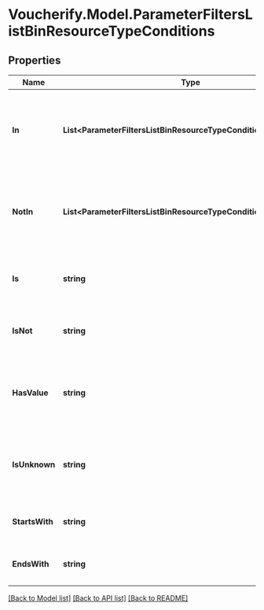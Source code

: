 # Voucherify.Model.ParameterFiltersListBinResourceTypeConditions

## Properties

Name | Type | Description | Notes
------------ | ------------- | ------------- | -------------
**In** | **List&lt;ParameterFiltersListBinResourceTypeConditions.InEnum&gt;** | Array of resource values that should be included in the results (multiple values). | [optional] 
**NotIn** | **List&lt;ParameterFiltersListBinResourceTypeConditions.NotInEnum&gt;** | Array of resource values that should be included in the results (multiple values). | [optional] 
**Is** | **string** | Value is exactly this value (single value). | [optional] 
**IsNot** | **string** | Results omit this value (single value). | [optional] 
**HasValue** | **string** | Value is NOT null. The value for this parameter is an empty string. | [optional] 
**IsUnknown** | **string** | Value is null. The value for this parameter is an empty string. | [optional] 
**StartsWith** | **string** | Value starts with the specified string. | [optional] 
**EndsWith** | **string** | Value ends with the specified string. | [optional] 

[[Back to Model list]](../../README.md#documentation-for-models) [[Back to API list]](../../README.md#documentation-for-api-endpoints) [[Back to README]](../../README.md)


